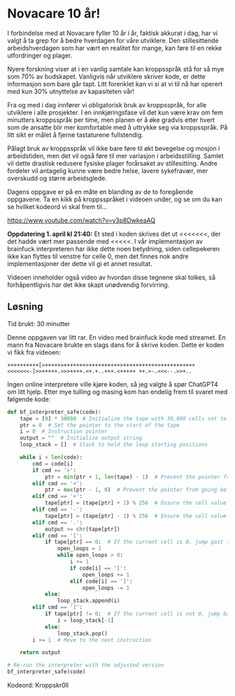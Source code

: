 # Novacare 10 år!
I forbindelse med at Novacare fyller 10 år i år, faktisk akkurat i dag, har vi valgt å ta grep for å bedre hverdagen for våre utviklere. Den stillesittende arbeidshverdagen som har vært en realitet for mange, kan føre til en rekke utfordringer og plager.

Nyere forskning viser at i en vanlig samtale kan kroppsspråk stå for så mye som 70% av budskapet. Vanligvis når utviklere skriver kode, er dette informasjon som bare går tapt. Litt forenklet kan vi si at vi til nå har operert med kun 30% utnyttelse av kapasiteten vår!

Fra og med i dag innfører vi obligatorisk bruk av kroppsspråk, for alle utviklere i alle prosjekter. I en innkjøringsfase vil det kun være krav om fem minutters kroppsspråk per time, men planen er å øke gradvis etter hvert som de ansatte blir mer komfortable med å uttrykke seg via kroppsspråk. På litt sikt er målet å fjerne tastaturene fullstendig.

Pålagt bruk av kroppsspråk vil ikke bare føre til økt bevegelse og mosjon i arbeidstiden, men det vil også føre til mer variasjon i arbeidsstilling. Samlet vil dette drastisk redusere fysiske plager forårsaket av stillesitting. Andre fordeler vil antagelig kunne være bedre helse, lavere sykefravær, mer overskudd og større arbeidsglede.

Dagens oppgave er på en måte en blanding av de to foregående oppgavene. Ta en kikk på kroppsspråket i videoen under, og se om du kan se hvilket kodeord vi skal frem til…

https://www.youtube.com/watch?v=y3p8DwkeaAQ

**Oppdatering 1. april kl 21:40:**
Et sted i koden skrives det ut <<<<<<<, der det hadde vært mer passende med <<<<<. I vår implementasjon av brainfuck interpreteren har ikke dette noen betydning, siden cellepekeren ikke kan flyttes til venstre for celle 0, men det finnes nok andre implementasjoner der dette vil gi et annet resultat.

Videoen inneholder også video av hvordan disse tegnene skal tolkes, så forhåpentligvis har det ikke skapt unødvendig forvirring.


## Løsning

Tid brukt: 30 minutter

Denne oppgaven var litt rar. En video med brainfuck kode med streamet. En mann fra Novacare brukte en slags dans for å skrive koden. Dette er koden vi fikk fra videoen:
```brainfuck
++++++++++[>+++++>+++++++>++++++++++>+++++++++++>+++++++++++<<<<<<<-]>>+++++.>>>++++.<+.+..+++.<+++++ ++.>-.<<<--.>>+..
```

Ingen online interpretere ville kjøre koden, så jeg valgte å spør ChatGPT4 om litt hjelp. Etter mye tulling og masing kom han endelig frem til svaret med følgende kode:

```python
def bf_interpreter_safe(code):
    tape = [0] * 30000  # Initialize the tape with 30,000 cells set to 0
    ptr = 0  # Set the pointer to the start of the tape
    i = 0  # Instruction pointer
    output = ""  # Initialize output string
    loop_stack = []  # Stack to hold the loop starting positions

    while i < len(code):
        cmd = code[i]
        if cmd == '>':
            ptr = min(ptr + 1, len(tape) - 1)  # Prevent the pointer from exceeding the right end of the tape
        elif cmd == '<':
            ptr = max(ptr - 1, 0)  # Prevent the pointer from going before the start of the tape
        elif cmd == '+':
            tape[ptr] = (tape[ptr] + 1) % 256  # Ensure the cell value wraps around 256
        elif cmd == '-':
            tape[ptr] = (tape[ptr] - 1) % 256  # Ensure the cell value wraps around 256
        elif cmd == '.':
            output += chr(tape[ptr])
        elif cmd == '[':
            if tape[ptr] == 0:  # If the current cell is 0, jump past the matching ']'
                open_loops = 1
                while open_loops > 0:
                    i += 1
                    if code[i] == '[':
                        open_loops += 1
                    elif code[i] == ']':
                        open_loops -= 1
            else:
                loop_stack.append(i)
        elif cmd == ']':
            if tape[ptr] != 0:  # If the current cell is not 0, jump back to the matching '['
                i = loop_stack[-1]
            else:
                loop_stack.pop()
        i += 1  # Move to the next instruction

    return output

# Re-run the interpreter with the adjusted version
bf_interpreter_safe(code)
```

Kodeord: Kroppskr0ll
